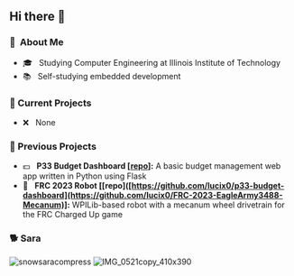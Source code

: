 ## Hi there 👋

### 🤔 &nbsp;About Me
- 🎓️ &nbsp; Studying Computer Engineering at Illinois Institute of Technology
- 📚 &nbsp; Self-studying embedded development

### 📂 Current Projects
- ❌ &nbsp; None

### 📁 Previous Projects
- 💵 &nbsp; **P33 Budget Dashboard [[repo](https://github.com/lucix0/p33-budget-dashboard)]:** A basic budget management web app written in Python using Flask
- 🤖 &nbsp; **FRC 2023 Robot [[repo]([https://github.com/lucix0/p33-budget-dashboard](https://github.com/lucix0/FRC-2023-EagleArmy3488-Mecanum)]:** WPILib-based robot with a mecanum wheel drivetrain for the FRC Charged Up game

### 🐕 Sara
![snowsaracompress](https://github.com/lucix0/lucix0/assets/72232214/a1d5d578-e57f-4204-ad4a-736ebb8363d6)
![IMG_0521copy_410x390](https://github.com/lucix0/lucix0/assets/72232214/29fd3729-505f-4a49-b20e-32757c688434)

